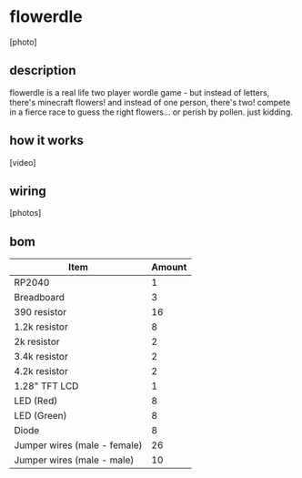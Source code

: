 # flowerdle
[photo]

## description
flowerdle is a real life two player wordle game - but instead of letters, there's minecraft flowers! and instead of one person, there's two! compete in a fierce race to guess the right flowers... or perish by pollen. just kidding.

## how it works
[video]

## wiring
[photos]

## bom
| Item                         | Amount |
| ---------------------------- | ------ |
| RP2040                       | 1      |
| Breadboard                   | 3      |
| 390 resistor                 | 16     |
| 1.2k resistor                | 8      |
| 2k resistor                  | 2      |
| 3.4k resistor                | 2      |
| 4.2k resistor                | 2      |
| 1.28" TFT LCD                | 1      |
| LED (Red)                    | 8      |
| LED (Green)                  | 8      |
| Diode                        | 8      |
| Jumper wires (male - female) | 26     |
| Jumper wires (male - male)   | 10     |